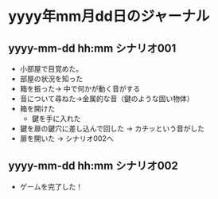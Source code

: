 <!-- これはジャーナルのサンプルです -->
# yyyy年mm月dd日のジャーナル

## yyyy-mm-dd hh:mm シナリオ001
- 小部屋で目覚めた。
- 部屋の状況を知った
- 箱を振った→ 中で何かが動く音がする
- 音について尋ねた→金属的な音（鍵のような固い物体）
- 箱を開けた
  - 鍵を手に入れた
- 鍵を扉の鍵穴に差し込んで回した → カチッという音がした
- 扉を開いた → シナリオ002へ

## yyyy-mm-dd hh:mm シナリオ002

- ゲームを完了した！
